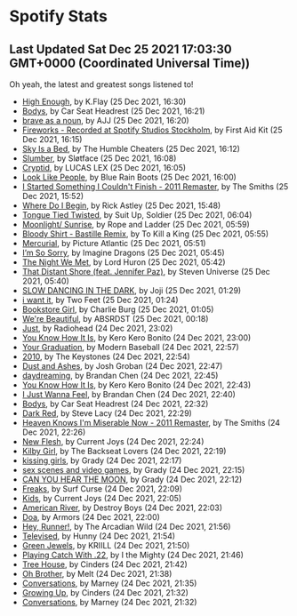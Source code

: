 
# Spotify Stats
## Last Updated Sat Dec 25 2021 17:03:30 GMT+0000 (Coordinated Universal Time))

Oh yeah, the latest and greatest songs listened to!

- [High Enough](https://www.last.fm/music/K.Flay/_/High+Enough), by K.Flay (25 Dec 2021, 16:30)
- [Bodys](https://www.last.fm/music/Car+Seat+Headrest/_/Bodys), by Car Seat Headrest (25 Dec 2021, 16:21)
- [brave as a noun](https://www.last.fm/music/AJJ/_/brave+as+a+noun), by AJJ (25 Dec 2021, 16:20)
- [Fireworks - Recorded at Spotify Studios Stockholm](https://www.last.fm/music/First+Aid+Kit/_/Fireworks+-+Recorded+at+Spotify+Studios+Stockholm), by First Aid Kit (25 Dec 2021, 16:15)
- [Sky Is a Bed](https://www.last.fm/music/The+Humble+Cheaters/_/Sky+Is+a+Bed), by The Humble Cheaters (25 Dec 2021, 16:12)
- [Slumber](https://www.last.fm/music/Sl%C3%B8tface/_/Slumber), by Sløtface (25 Dec 2021, 16:08)
- [Cryptid](https://www.last.fm/music/LUCAS+LEX/_/Cryptid), by LUCAS LEX (25 Dec 2021, 16:05)
- [Look Like People](https://www.last.fm/music/Blue+Rain+Boots/_/Look+Like+People), by Blue Rain Boots (25 Dec 2021, 16:00)
- [I Started Something I Couldn't Finish - 2011 Remaster](https://www.last.fm/music/The+Smiths/_/I+Started+Something+I+Couldn%27t+Finish+-+2011+Remaster), by The Smiths (25 Dec 2021, 15:52)
- [Where Do I Begin](https://www.last.fm/music/Rick+Astley/_/Where+Do+I+Begin), by Rick Astley (25 Dec 2021, 15:48)
- [Tongue Tied Twisted](https://www.last.fm/music/Suit+Up,+Soldier/_/Tongue+Tied+Twisted), by Suit Up, Soldier (25 Dec 2021, 06:04)
- [Moonlight/ Sunrise](https://www.last.fm/music/Rope+and+Ladder/_/Moonlight%2F+Sunrise), by Rope and Ladder (25 Dec 2021, 05:59)
- [Bloody Shirt - Bastille Remix](https://www.last.fm/music/To+Kill+a+King/_/Bloody+Shirt+-+Bastille+Remix), by To Kill a King (25 Dec 2021, 05:55)
- [Mercurial](https://www.last.fm/music/Picture+Atlantic/_/Mercurial), by Picture Atlantic (25 Dec 2021, 05:51)
- [I’m So Sorry](https://www.last.fm/music/Imagine+Dragons/_/I%E2%80%99m+So+Sorry), by Imagine Dragons (25 Dec 2021, 05:45)
- [The Night We Met](https://www.last.fm/music/Lord+Huron/_/The+Night+We+Met), by Lord Huron (25 Dec 2021, 05:42)
- [That Distant Shore (feat. Jennifer Paz)](https://www.last.fm/music/Steven+Universe/_/That+Distant+Shore+(feat.+Jennifer+Paz)), by Steven Universe (25 Dec 2021, 05:40)
- [SLOW DANCING IN THE DARK](https://www.last.fm/music/Joji/_/SLOW+DANCING+IN+THE+DARK), by Joji (25 Dec 2021, 01:29)
- [i want it](https://www.last.fm/music/Two+Feet/_/i+want+it), by Two Feet (25 Dec 2021, 01:24)
- [Bookstore Girl](https://www.last.fm/music/Charlie+Burg/_/Bookstore+Girl), by Charlie Burg (25 Dec 2021, 01:05)
- [We're Beautiful](https://www.last.fm/music/ABSRDST/_/We%27re+Beautiful), by ABSRDST (25 Dec 2021, 00:18)
- [Just](https://www.last.fm/music/Radiohead/_/Just), by Radiohead (24 Dec 2021, 23:02)
- [You Know How It Is](https://www.last.fm/music/Kero+Kero+Bonito/_/You+Know+How+It+Is), by Kero Kero Bonito (24 Dec 2021, 23:00)
- [Your Graduation](https://www.last.fm/music/Modern+Baseball/_/Your+Graduation), by Modern Baseball (24 Dec 2021, 22:57)
- [2010](https://www.last.fm/music/The+Keystones/_/2010), by The Keystones (24 Dec 2021, 22:54)
- [Dust and Ashes](https://www.last.fm/music/Josh+Groban/_/Dust+and+Ashes), by Josh Groban (24 Dec 2021, 22:47)
- [daydreaming](https://www.last.fm/music/Brandan+Chen/_/daydreaming), by Brandan Chen (24 Dec 2021, 22:45)
- [You Know How It Is](https://www.last.fm/music/Kero+Kero+Bonito/_/You+Know+How+It+Is), by Kero Kero Bonito (24 Dec 2021, 22:43)
- [I Just Wanna Feel](https://www.last.fm/music/Brandan+Chen/_/I+Just+Wanna+Feel), by Brandan Chen (24 Dec 2021, 22:40)
- [Bodys](https://www.last.fm/music/Car+Seat+Headrest/_/Bodys), by Car Seat Headrest (24 Dec 2021, 22:32)
- [Dark Red](https://www.last.fm/music/Steve+Lacy/_/Dark+Red), by Steve Lacy (24 Dec 2021, 22:29)
- [Heaven Knows I'm Miserable Now - 2011 Remaster](https://www.last.fm/music/The+Smiths/_/Heaven+Knows+I%27m+Miserable+Now+-+2011+Remaster), by The Smiths (24 Dec 2021, 22:26)
- [New Flesh](https://www.last.fm/music/Current+Joys/_/New+Flesh), by Current Joys (24 Dec 2021, 22:24)
- [Kilby Girl](https://www.last.fm/music/The+Backseat+Lovers/_/Kilby+Girl), by The Backseat Lovers (24 Dec 2021, 22:19)
- [kissing girls](https://www.last.fm/music/Grady/_/kissing+girls), by Grady (24 Dec 2021, 22:17)
- [sex scenes and video games](https://www.last.fm/music/Grady/_/sex+scenes+and+video+games), by Grady (24 Dec 2021, 22:15)
- [CAN YOU HEAR THE MOON](https://www.last.fm/music/Grady/_/CAN+YOU+HEAR+THE+MOON), by Grady (24 Dec 2021, 22:12)
- [Freaks](https://www.last.fm/music/Surf+Curse/_/Freaks), by Surf Curse (24 Dec 2021, 22:09)
- [Kids](https://www.last.fm/music/Current+Joys/_/Kids), by Current Joys (24 Dec 2021, 22:05)
- [American River](https://www.last.fm/music/Destroy+Boys/_/American+River), by Destroy Boys (24 Dec 2021, 22:03)
- [Doa](https://www.last.fm/music/Armors/_/Doa), by Armors (24 Dec 2021, 22:00)
- [Hey, Runner!](https://www.last.fm/music/The+Arcadian+Wild/_/Hey,+Runner!), by The Arcadian Wild (24 Dec 2021, 21:56)
- [Televised](https://www.last.fm/music/Hunny/_/Televised), by Hunny (24 Dec 2021, 21:54)
- [Green Jewels](https://www.last.fm/music/KRIILL/_/Green+Jewels), by KRIILL (24 Dec 2021, 21:50)
- [Playing Catch With .22](https://www.last.fm/music/I+the+Mighty/_/Playing+Catch+With+.22), by I the Mighty (24 Dec 2021, 21:46)
- [Tree House](https://www.last.fm/music/Cinders/_/Tree+House), by Cinders (24 Dec 2021, 21:42)
- [Oh Brother](https://www.last.fm/music/Melt/_/Oh+Brother), by Melt (24 Dec 2021, 21:38)
- [Conversations](https://www.last.fm/music/Marney/_/Conversations), by Marney (24 Dec 2021, 21:35)
- [Growing Up](https://www.last.fm/music/Cinders/_/Growing+Up), by Cinders (24 Dec 2021, 21:32)
- [Conversations](https://www.last.fm/music/Marney/_/Conversations), by Marney (24 Dec 2021, 21:32)
